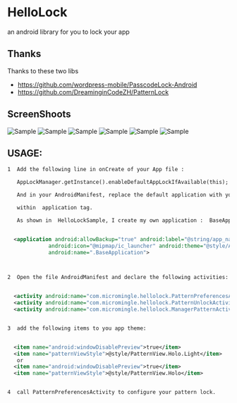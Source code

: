 # HelloLock
an android library for you to lock your app

## Thanks
 Thanks to these two libs
  * https://github.com/wordpress-mobile/PasscodeLock-Android
  * https://github.com/DreaminginCodeZH/PatternLock

##  ScreenShoots

![Sample](./ScreenShots/mainpage.png)
![Sample](./ScreenShots/turnon.png)
![Sample](./ScreenShots/start.png)
![Sample](./ScreenShots/confirm.png)
![Sample](./ScreenShots/error.png)
![Sample](./ScreenShots/error2.png)

## USAGE:

```xml
1  Add the following line in onCreate of your App file :

   AppLockManager.getInstance().enableDefaultAppLockIfAvailable(this);

   And in your AndroidManifest, replace the default application with you custom Application

   within  application tag.

   As shown in  HelloLockSample, I create my own application :  BaseApplication ,then declare it as follows


  <application android:allowBackup="true" android:label="@string/app_name"
             android:icon="@mipmap/ic_launcher" android:theme="@style/AppTheme.Light"
             android:name=".BaseApplication">



2  Open the file AndroidManifest and declare the following activities:


  <activity android:name="com.micromingle.hellolock.PatternPreferencesActivity"></activity>
  <activity android:name="com.micromingle.hellolock.PatternUnlockActivity"></activity>
  <activity android:name="com.micromingle.hellolock.ManagerPatternActivity"></activity>


3  add the following items to you app theme:


  <item name="android:windowDisablePreview">true</item>
  <item name="patternViewStyle">@style/PatternView.Holo.Light</item>
   or
  <item name="android:windowDisablePreview">true</item>
  <item name="patternViewStyle">@style/PatternView.Holo</item>


4  call PatternPreferencesActivity to configure your pattern lock.

